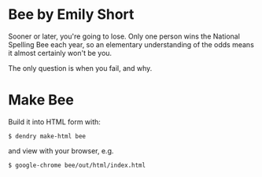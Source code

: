 Bee by Emily Short
======

Sooner or later, you're going to lose. Only one person wins the National Spelling Bee each year, so an elementary understanding of the odds means it almost certainly won't be you. 

The only question is when you fail, and why.

# Make Bee

Build it into HTML form with:

    $ dendry make-html bee

and view with your browser, e.g.

    $ google-chrome bee/out/html/index.html
